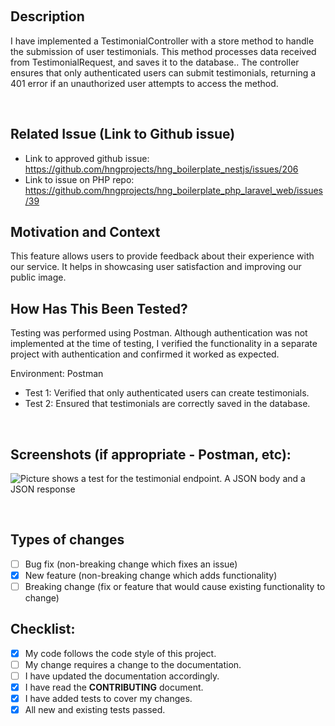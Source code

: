 <!--- Provide a general summary of your changes in the Title above -->
​
## Description
<!--- Describe your changes in detail -->
I have implemented a TestimonialController with a store method to handle the submission of user testimonials.
This method processes data received from TestimonialRequest, and saves it to the database..
The controller ensures that only authenticated users can submit testimonials, returning a 401 error
if an unauthorized user attempts to access the method.

​
## Related Issue (Link to Github issue)
<!--- This project only accepts pull requests related to open issues -->
<!--- If suggesting a new feature or change, please discuss it in an issue first -->
<!--- If fixing a bug, there should be an issue describing it with steps to reproduce -->
<!--- Please link to the issue here: -->
- Link to approved github issue:
  https://github.com/hngprojects/hng_boilerplate_nestjs/issues/206
- Link to issue on PHP repo:
  https://github.com/hngprojects/hng_boilerplate_php_laravel_web/issues/39
  
## Motivation and Context
<!--- Why is this change required? What problem does it solve? -->
This feature allows users to provide feedback about their experience with our service. It helps in showcasing user satisfaction and improving our public image.
​
## How Has This Been Tested?
<!--- Please describe in detail how you tested your changes. -->
<!--- Include details of your testing environment, and the tests you ran to -->
Testing was performed using Postman. Although authentication was not implemented at the time of testing, I verified the functionality in a separate project with authentication and confirmed it worked as expected.

Environment: Postman
- Test 1: Verified that only authenticated users can create testimonials.
- Test 2: Ensured that testimonials are correctly saved in the database.
<!--- see how your change affects other areas of the code, etc. -->
​
## Screenshots (if appropriate - Postman, etc):
![Picture shows a test for the testimonial endpoint. A JSON body and a JSON response](/home/abdiel/hng_boilerplate_php_laravel_web/public/create-testimonials.png "Test environment")

​
## Types of changes
<!--- What types of changes does your code introduce? Put an `x` in all the boxes that apply: -->
- [ ] Bug fix (non-breaking change which fixes an issue)
- [x] New feature (non-breaking change which adds functionality)
- [ ] Breaking change (fix or feature that would cause existing functionality to change)
  ​
## Checklist:
<!--- Go over all the following points, and put an `x` in all the boxes that apply. -->
<!--- If you're unsure about any of these, don't hesitate to ask. We're here to help! -->
- [x] My code follows the code style of this project.
- [ ] My change requires a change to the documentation.
- [ ] I have updated the documentation accordingly.
- [x] I have read the **CONTRIBUTING** document.
- [x] I have added tests to cover my changes.
- [x] All new and existing tests passed.
